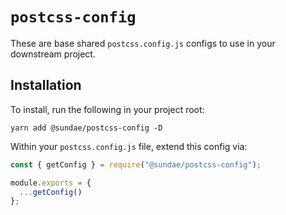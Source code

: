 # `postcss-config`

These are base shared `postcss.config.js` configs to use in your downstream project.

## Installation
To install, run the following in your project root:

```
yarn add @sundae/postcss-config -D
```

Within your `postcss.config.js` file, extend this config via:

```ts
const { getConfig } = require("@sundae/postcss-config");

module.exports = {
  ...getConfig()
};
```

